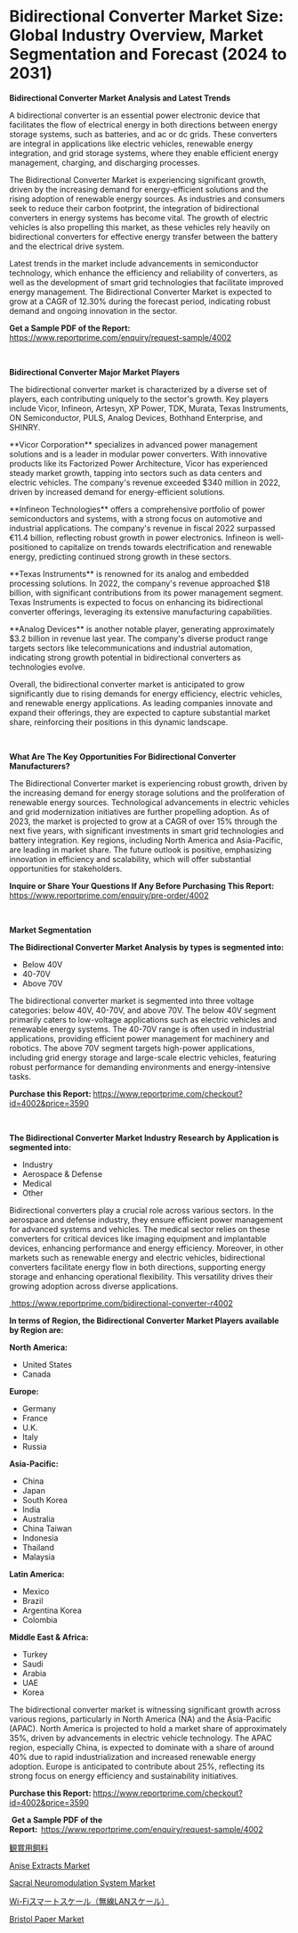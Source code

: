 <p><h1>Bidirectional Converter Market Size: Global Industry Overview, Market Segmentation and Forecast (2024 to 2031)</h1></p><p><strong>Bidirectional Converter Market Analysis and Latest Trends</strong></p>
<p><p>A bidirectional converter is an essential power electronic device that facilitates the flow of electrical energy in both directions between energy storage systems, such as batteries, and ac or dc grids. These converters are integral in applications like electric vehicles, renewable energy integration, and grid storage systems, where they enable efficient energy management, charging, and discharging processes.</p><p>The Bidirectional Converter Market is experiencing significant growth, driven by the increasing demand for energy-efficient solutions and the rising adoption of renewable energy sources. As industries and consumers seek to reduce their carbon footprint, the integration of bidirectional converters in energy systems has become vital. The growth of electric vehicles is also propelling this market, as these vehicles rely heavily on bidirectional converters for effective energy transfer between the battery and the electrical drive system.</p><p>Latest trends in the market include advancements in semiconductor technology, which enhance the efficiency and reliability of converters, as well as the development of smart grid technologies that facilitate improved energy management. The Bidirectional Converter Market is expected to grow at a CAGR of 12.30% during the forecast period, indicating robust demand and ongoing innovation in the sector.</p></p>
<p><strong>Get a Sample PDF of the Report:&nbsp;</strong> <a href="https://www.reportprime.com/enquiry/request-sample/4002">https://www.reportprime.com/enquiry/request-sample/4002</a></p>
<p>&nbsp;</p>
<p><strong>Bidirectional Converter Major Market Players</strong></p>
<p><p>The bidirectional converter market is characterized by a diverse set of players, each contributing uniquely to the sector's growth. Key players include Vicor, Infineon, Artesyn, XP Power, TDK, Murata, Texas Instruments, ON Semiconductor, PULS, Analog Devices, Bothhand Enterprise, and SHINRY.</p><p>**Vicor Corporation** specializes in advanced power management solutions and is a leader in modular power converters. With innovative products like its Factorized Power Architecture, Vicor has experienced steady market growth, tapping into sectors such as data centers and electric vehicles. The company's revenue exceeded $340 million in 2022, driven by increased demand for energy-efficient solutions.</p><p>**Infineon Technologies** offers a comprehensive portfolio of power semiconductors and systems, with a strong focus on automotive and industrial applications. The company's revenue in fiscal 2022 surpassed €11.4 billion, reflecting robust growth in power electronics. Infineon is well-positioned to capitalize on trends towards electrification and renewable energy, predicting continued strong growth in these sectors.</p><p>**Texas Instruments** is renowned for its analog and embedded processing solutions. In 2022, the company's revenue approached $18 billion, with significant contributions from its power management segment. Texas Instruments is expected to focus on enhancing its bidirectional converter offerings, leveraging its extensive manufacturing capabilities.</p><p>**Analog Devices** is another notable player, generating approximately $3.2 billion in revenue last year. The company's diverse product range targets sectors like telecommunications and industrial automation, indicating strong growth potential in bidirectional converters as technologies evolve.</p><p>Overall, the bidirectional converter market is anticipated to grow significantly due to rising demands for energy efficiency, electric vehicles, and renewable energy applications. As leading companies innovate and expand their offerings, they are expected to capture substantial market share, reinforcing their positions in this dynamic landscape.</p></p>
<p>&nbsp;</p>
<p><strong>What Are The Key Opportunities For Bidirectional Converter Manufacturers?</strong></p>
<p><p>The Bidirectional Converter market is experiencing robust growth, driven by the increasing demand for energy storage solutions and the proliferation of renewable energy sources. Technological advancements in electric vehicles and grid modernization initiatives are further propelling adoption. As of 2023, the market is projected to grow at a CAGR of over 15% through the next five years, with significant investments in smart grid technologies and battery integration. Key regions, including North America and Asia-Pacific, are leading in market share. The future outlook is positive, emphasizing innovation in efficiency and scalability, which will offer substantial opportunities for stakeholders.</p></p>
<p><strong>Inquire or Share Your Questions If Any Before Purchasing This Report:</strong> <a href="https://www.reportprime.com/enquiry/pre-order/4002">https://www.reportprime.com/enquiry/pre-order/4002</a></p>
<p>&nbsp;</p>
<p><strong>Market Segmentation</strong></p>
<p><strong>The Bidirectional Converter Market Analysis by types is segmented into:</strong></p>
<p><ul><li>Below 40V</li><li>40-70V</li><li>Above 70V</li></ul></p>
<p><p>The bidirectional converter market is segmented into three voltage categories: below 40V, 40-70V, and above 70V. The below 40V segment primarily caters to low-voltage applications such as electric vehicles and renewable energy systems. The 40-70V range is often used in industrial applications, providing efficient power management for machinery and robotics. The above 70V segment targets high-power applications, including grid energy storage and large-scale electric vehicles, featuring robust performance for demanding environments and energy-intensive tasks.</p></p>
<p><strong>Purchase this Report:&nbsp;</strong><a href="https://www.reportprime.com/checkout?id=4002&price=3590">https://www.reportprime.com/checkout?id=4002&price=3590</a></p>
<p>&nbsp;</p>
<p><strong>The Bidirectional Converter Market Industry Research by Application is segmented into:</strong></p>
<p><ul><li>Industry</li><li>Aerospace & Defense</li><li>Medical</li><li>Other</li></ul></p>
<p><p>Bidirectional converters play a crucial role across various sectors. In the aerospace and defense industry, they ensure efficient power management for advanced systems and vehicles. The medical sector relies on these converters for critical devices like imaging equipment and implantable devices, enhancing performance and energy efficiency. Moreover, in other markets such as renewable energy and electric vehicles, bidirectional converters facilitate energy flow in both directions, supporting energy storage and enhancing operational flexibility. This versatility drives their growing adoption across diverse applications.</p></p>
<p><a href="https://www.reportprime.com/bidirectional-converter-r4002">&nbsp;https://www.reportprime.com/bidirectional-converter-r4002</a></p>
<p><strong>In terms of Region, the Bidirectional Converter Market Players available by Region are:</strong></p>
<p>
    <p> <strong> North America: </strong>
        <ul>
            <li>United States</li>
            <li>Canada</li>
        </ul>
        </p> 
    <p> <strong> Europe: </strong>
        <ul>
            <li>Germany</li>
            <li>France</li>
            <li>U.K.</li>
            <li>Italy</li>
            <li>Russia</li>
        </ul>
        </p> 
    <p> <strong> Asia-Pacific: </strong>
        <ul>
            <li>China</li>
            <li>Japan</li>
            <li>South Korea</li>
            <li>India</li>
            <li>Australia</li>
            <li>China Taiwan</li>
            <li>Indonesia</li>
            <li>Thailand</li>
            <li>Malaysia</li>
        </ul>
        </p> 
    <p> <strong> Latin America: </strong>
        <ul>
            <li>Mexico</li>
            <li>Brazil</li>
            <li>Argentina Korea</li>
            <li>Colombia</li>
        </ul>
        </p> 
    <p> <strong> Middle East & Africa: </strong>
        <ul>
            <li>Turkey</li>
            <li>Saudi</li>
            <li>Arabia</li>
            <li>UAE</li>
            <li>Korea</li>
        </ul>
    </p>
    </p>
<p><p>The bidirectional converter market is witnessing significant growth across various regions, particularly in North America (NA) and the Asia-Pacific (APAC). North America is projected to hold a market share of approximately 35%, driven by advancements in electric vehicle technology. The APAC region, especially China, is expected to dominate with a share of around 40% due to rapid industrialization and increased renewable energy adoption. Europe is anticipated to contribute about 25%, reflecting its strong focus on energy efficiency and sustainability initiatives.</p></p>
<p><strong>Purchase this Report: </strong><a href="https://www.reportprime.com/checkout?id=4002&price=3590">https://www.reportprime.com/checkout?id=4002&price=3590</a></p>
<p>&nbsp;<strong>Get a Sample PDF of the Report:&nbsp;&nbsp;</strong><a href="https://www.reportprime.com/enquiry/request-sample/4002">https://www.reportprime.com/enquiry/request-sample/4002</a></p>
<p><strong></strong></p>
<p><p><a href="https://medium.com/@ewellklocko_37130/%E3%82%B0%E3%83%AD%E3%83%BC%E3%83%90%E3%83%AB%E8%A3%85%E9%A3%BE%E9%A3%BC%E6%96%99%E5%B8%82%E5%A0%B4%E3%82%BB%E3%82%AF%E3%82%BF%E3%83%BC-2024-2031-%E5%B8%82%E5%A0%B4%E6%8C%87%E6%A8%99%E3%81%A8%E5%B8%82%E5%A0%B4%E6%88%A6%E7%95%A5%E3%81%AE%E6%B4%9E%E5%AF%9F-2b5fe50b055a">観賞用飼料</a></p><p><a href="https://www.linkedin.com/pulse/global-perspectives-anise-extracts-market-trends-forecast-z5pre?trackingId=AMn%2B08D%2BRcC185VE9vlGlQ%3D%3D">Anise Extracts Market</a></p><p><a href="https://medium.com/@richard_ellings/global-sacral-neuromodulation-system-industry-analysis-report-sacral-neuromodulation-system-market-3f18d38d16dd">Sacral Neuromodulation System Market</a></p><p><a href="https://medium.com/@ewellklocko_37130/wi-fi-smart-scale-wifi-scales-market-%E3%81%AE%E3%82%B0%E3%83%AD%E3%83%BC%E3%83%90%E3%83%AB%E5%B8%82%E5%A0%B4%E6%A6%82%E8%A6%81%E3%81%AF-%E4%B8%96%E7%95%8C%E3%81%8A%E3%82%88%E3%81%B3%E4%B8%BB%E8%A6%81%E5%B8%82%E5%A0%B4%E3%81%AB%E3%81%8A%E3%81%91%E3%82%8B%E6%A5%AD%E7%95%8C%E3%81%AB%E5%BD%B1%E9%9F%BF%E3%82%92%E4%B8%8E%E3%81%88%E3%82%8B%E4%B8%BB%E8%A6%81%E3%81%AA%E3%83%88%E3%83%AC%E3%83%B3%E3%83%89%E3%81%AB%E3%81%A4%E3%81%84%E3%81%A6-%E7%8B%AC%E8%87%AA%E3%81%AE%E8%A6%96%E7%82%B9%E3%82%92%E6%8F%90%E4%BE%9B%E3%81%97%E3%81%BE%E3%81%99-e4d1051337e9?postPublishedType=initial">Wi-Fiスマートスケール（無線LANスケール）</a></p><p><a href="https://issuu.com/reportprime-2/docs/bristol-paper-market-size-2030.pptx_4816a09f793bfc">Bristol Paper Market</a></p></p>